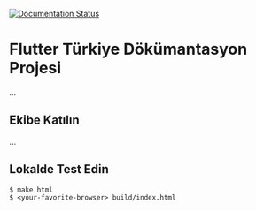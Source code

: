 [![Documentation Status](https://readthedocs.org/projects/flutterturk/badge/?version=latest)](https://flutterturk.readthedocs.io/en/latest/?badge=latest)
# Flutter Türkiye Dökümantasyon Projesi
...

## Ekibe Katılın
...

## Lokalde Test Edin
```
$ make html
$ <your-favorite-browser> build/index.html
```
